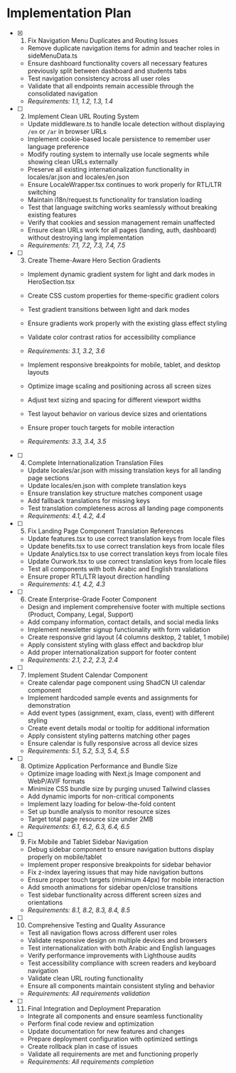 # Implementation Plan

- [x] 1. Fix Navigation Menu Duplicates and Routing Issues


  - Remove duplicate navigation items for admin and teacher roles in sideMenuData.ts
  - Ensure dashboard functionality covers all necessary features previously split between dashboard and students tabs
  - Test navigation consistency across all user roles
  - Validate that all endpoints remain accessible through the consolidated navigation
  - _Requirements: 1.1, 1.2, 1.3, 1.4_

- [ ] 2. Implement Clean URL Routing System







  - Update middleware.ts to handle locale detection without displaying `/en` or `/ar` in browser URLs
  - Implement cookie-based locale persistence to remember user language preference
  - Modify routing system to internally use locale segments while showing clean URLs externally
  - Preserve all existing internationalization functionality in locales/ar.json and locales/en.json
  - Ensure LocaleWrapper.tsx continues to work properly for RTL/LTR switching
  - Maintain i18n/request.ts functionality for translation loading
  - Test that language switching works seamlessly without breaking existing features
  - Verify that cookies and session management remain unaffected
  - Ensure clean URLs work for all pages (landing, auth, dashboard) without destroying lang implementation
  - _Requirements: 7.1, 7.2, 7.3, 7.4, 7.5_

- [ ] 3. Create Theme-Aware Hero Section Gradients


  - Implement dynamic gradient system for light and dark modes in HeroSection.tsx
  - Create CSS custom properties for theme-specific gradient colors
  - Test gradient transitions between light and dark modes
  - Ensure gradients work properly with the existing glass effect styling
  - Validate color contrast ratios for accessibility compliance
  - _Requirements: 3.1, 3.2, 3.6_

  - Implement responsive breakpoints for mobile, tablet, and desktop layouts
  - Optimize image scaling and positioning across all screen sizes
  - Adjust text sizing and spacing for different viewport widths
  - Test layout behavior on various device sizes and orientations
  - Ensure proper touch targets for mobile interaction
  - _Requirements: 3.3, 3.4, 3.5_

- [ ] 4. Complete Internationalization Translation Files

  - Update locales/ar.json with missing translation keys for all landing page sections
  - Update locales/en.json with complete translation keys
  - Ensure translation key structure matches component usage
  - Add fallback translations for missing keys
  - Test translation completeness across all landing page components
  - _Requirements: 4.1, 4.2, 4.4_

- [ ] 5. Fix Landing Page Component Translation References

  - Update features.tsx to use correct translation keys from locale files
  - Update benefits.tsx to use correct translation keys from locale files
  - Update Analytics.tsx to use correct translation keys from locale files
  - Update Ourwork.tsx to use correct translation keys from locale files
  - Test all components with both Arabic and English translations
  - Ensure proper RTL/LTR layout direction handling
  - _Requirements: 4.1, 4.2, 4.3_

- [ ] 6. Create Enterprise-Grade Footer Component

  - Design and implement comprehensive footer with multiple sections (Product, Company, Legal, Support)
  - Add company information, contact details, and social media links
  - Implement newsletter signup functionality with form validation
  - Create responsive grid layout (4 columns desktop, 2 tablet, 1 mobile)
  - Apply consistent styling with glass effect and backdrop blur
  - Add proper internationalization support for footer content
  - _Requirements: 2.1, 2.2, 2.3, 2.4_

- [ ] 7. Implement Student Calendar Component

  - Create calendar page component using ShadCN UI calendar component
  - Implement hardcoded sample events and assignments for demonstration
  - Add event types (assignment, exam, class, event) with different styling
  - Create event details modal or tooltip for additional information
  - Apply consistent styling patterns matching other pages
  - Ensure calendar is fully responsive across all device sizes
  - _Requirements: 5.1, 5.2, 5.3, 5.4, 5.5_

- [ ] 8. Optimize Application Performance and Bundle Size

  - Optimize image loading with Next.js Image component and WebP/AVIF formats
  - Minimize CSS bundle size by purging unused Tailwind classes
  - Add dynamic imports for non-critical components
  - Implement lazy loading for below-the-fold content
  - Set up bundle analysis to monitor resource sizes
  - Target total page resource size under 2MB
  - _Requirements: 6.1, 6.2, 6.3, 6.4, 6.5_

- [ ] 9. Fix Mobile and Tablet Sidebar Navigation

  - Debug sidebar component to ensure navigation buttons display properly on mobile/tablet
  - Implement proper responsive breakpoints for sidebar behavior
  - Fix z-index layering issues that may hide navigation buttons
  - Ensure proper touch targets (minimum 44px) for mobile interaction
  - Add smooth animations for sidebar open/close transitions
  - Test sidebar functionality across different screen sizes and orientations
  - _Requirements: 8.1, 8.2, 8.3, 8.4, 8.5_

- [ ] 10. Comprehensive Testing and Quality Assurance

  - Test all navigation flows across different user roles
  - Validate responsive design on multiple devices and browsers
  - Test internationalization with both Arabic and English languages
  - Verify performance improvements with Lighthouse audits
  - Test accessibility compliance with screen readers and keyboard navigation
  - Validate clean URL routing functionality
  - Ensure all components maintain consistent styling and behavior
  - _Requirements: All requirements validation_

- [ ] 11. Final Integration and Deployment Preparation
  - Integrate all components and ensure seamless functionality
  - Perform final code review and optimization
  - Update documentation for new features and changes
  - Prepare deployment configuration with optimized settings
  - Create rollback plan in case of issues
  - Validate all requirements are met and functioning properly
  - _Requirements: All requirements completion_

